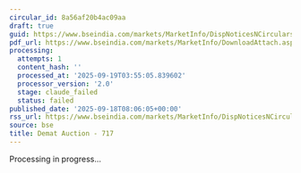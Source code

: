 ```yaml
---
circular_id: 8a56af20b4ac09aa
draft: true
guid: https://www.bseindia.com/markets/MarketInfo/DispNoticesNCirculars.aspx?Noticeid={80120E45-0BB6-481A-A794-D68A9427B779}&noticeno=20250918-7&dt=09/18/2025&icount=7&totcount=63&flag=0
pdf_url: https://www.bseindia.com/markets/MarketInfo/DownloadAttach.aspx?id=20250918-7&attachedId=cb666696-55f9-4a80-85da-f4927e886d13
processing:
  attempts: 1
  content_hash: ''
  processed_at: '2025-09-19T03:55:05.839602'
  processor_version: '2.0'
  stage: claude_failed
  status: failed
published_date: '2025-09-18T08:06:05+00:00'
rss_url: https://www.bseindia.com/markets/MarketInfo/DispNoticesNCirculars.aspx?Noticeid={80120E45-0BB6-481A-A794-D68A9427B779}&noticeno=20250918-7&dt=09/18/2025&icount=7&totcount=63&flag=0
source: bse
title: Demat Auction - 717
---
```


Processing in progress...